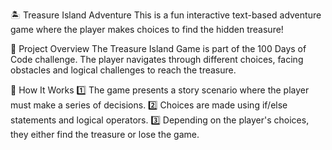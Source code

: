 🏝️ Treasure Island Adventure
This is a fun interactive text-based adventure game where the player makes choices to find the hidden treasure!

📌 Project Overview
The Treasure Island Game is part of the 100 Days of Code challenge. The player navigates through different choices, facing obstacles and logical challenges to reach the treasure.


🚀 How It Works
1️⃣ The game presents a story scenario where the player must make a series of decisions.
2️⃣ Choices are made using if/else statements and logical operators.
3️⃣ Depending on the player's choices, they either find the treasure or lose the game.

